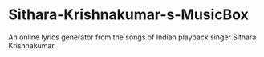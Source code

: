 # Sithara-Krishnakumar-s-MusicBox
An online lyrics generator from the songs of Indian playback singer Sithara Krishnakumar.
